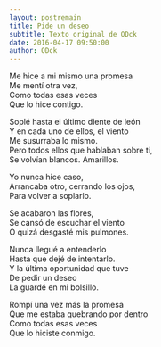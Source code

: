 ```yaml
---
layout: postremain
title: Pide un deseo
subtitle: Texto original de ODck
date: 2016-04-17 09:50:00
author: ODck
---
```


Me hice a mi mismo una promesa  
Me mentí otra vez,  
Como todas esas veces  
Que lo hice contigo.  

Soplé hasta el último diente de león  
Y en cada uno de ellos, el viento  
Me susurraba lo mismo.  
Pero todos ellos que hablaban sobre ti,  
Se volvían blancos. Amarillos.  

Yo nunca hice caso,  
Arrancaba otro, cerrando los ojos,  
Para volver a soplarlo.  

Se acabaron las flores,  
Se cansó de escuchar el viento  
O quizá desgasté mis pulmones.  

Nunca llegué a entenderlo  
Hasta que dejé de intentarlo.  
Y la última oportunidad que tuve  
De pedir un deseo  
La guardé en mi bolsillo.  

Rompí una vez más la promesa  
Que me estaba quebrando por dentro  
Como todas esas veces  
Que lo hiciste conmigo.  